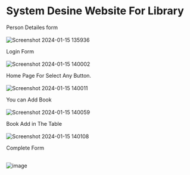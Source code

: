 # System Desine Website For Library
Person Detailes form
<br>
<br>
![Screenshot 2024-01-15 135936](https://github.com/MohdHadi72/System-Desine/assets/154020781/43af7c3f-ac72-47e4-ae1e-d470322bf688)

Login Form
<br>
<br>
![Screenshot 2024-01-15 140002](https://github.com/MohdHadi72/System-Desine/assets/154020781/083fad0a-5bb4-4ca9-95f0-25cb51d38599)

Home Page For Select Any Button.
<br>
<br>
![Screenshot 2024-01-15 140011](https://github.com/MohdHadi72/System-Desine/assets/154020781/9aecaaf3-50cf-4a57-997e-699cfdc2f9bb)

You can Add Book 
<br>
<br>
![Screenshot 2024-01-15 140059](https://github.com/MohdHadi72/System-Desine/assets/154020781/88e30bee-a86f-4f2c-9edc-a420eb33efa6)

Book Add in The Table 
<br>
<br>
![Screenshot 2024-01-15 140108](https://github.com/MohdHadi72/System-Desine/assets/154020781/43c4d8de-f9c0-4580-8721-35d2cdef8da5)

Complete Form 
<br>
<br>

![image](https://github.com/MohdHadi72/System-Desine/assets/154020781/de119080-d302-428a-ab00-286d7d973907)


